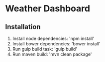 # Weather Dashboard
## Installation
1. Install node dependencies: 'npm install'
2. Install bower dependencies: 'bower install'
3. Run gulp build task: 'gulp build'
4. Run maven build: 'mvn clean package'